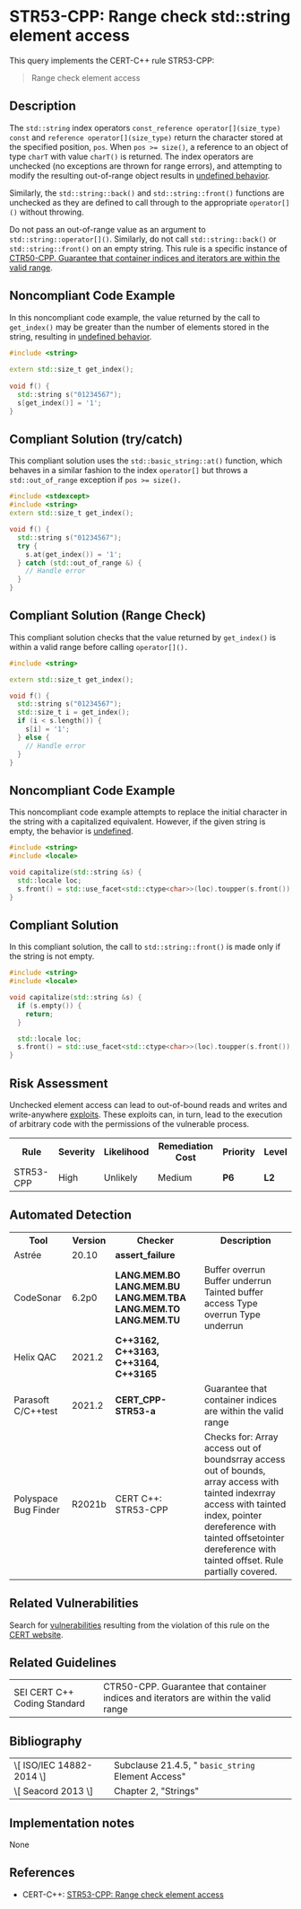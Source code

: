 # STR53-CPP: Range check std::string element access

This query implements the CERT-C++ rule STR53-CPP:

> Range check element access


## Description

The `std::string` index operators `const_reference operator[](size_type) const` and `reference operator[](size_type)` return the character stored at the specified position, `pos`. When `pos >= size()`, a reference to an object of type `charT` with value `charT()` is returned. The index operators are unchecked (no exceptions are thrown for range errors), and attempting to modify the resulting out-of-range object results in [undefined behavior](https://wiki.sei.cmu.edu/confluence/display/cplusplus/BB.+Definitions#BB.Definitions-undefinedbehavior).

Similarly, the `std::string::back()` and `std::string::front()` functions are unchecked as they are defined to call through to the appropriate `operator[]()` without throwing.

Do not pass an out-of-range value as an argument to `std::string::operator[]()`. Similarly, do not call `std::string::back()` or `std::string::front()` on an empty string. This rule is a specific instance of [CTR50-CPP. Guarantee that container indices and iterators are within the valid range](https://wiki.sei.cmu.edu/confluence/display/cplusplus/CTR50-CPP.+Guarantee+that+container+indices+and+iterators+are+within+the+valid+range).

## Noncompliant Code Example

In this noncompliant code example, the value returned by the call to `get_index()` may be greater than the number of elements stored in the string, resulting in [undefined behavior](https://wiki.sei.cmu.edu/confluence/display/cplusplus/BB.+Definitions#BB.Definitions-undefinedbehavior).

```cpp
#include <string>
 
extern std::size_t get_index();
 
void f() {
  std::string s("01234567");
  s[get_index()] = '1';
}
```

## Compliant Solution (try/catch)

This compliant solution uses the `std::basic_string::at()` function, which behaves in a similar fashion to the index `operator[]` but throws a `std::out_of_range` exception if `pos >= size().`

```cpp
#include <stdexcept>
#include <string>
extern std::size_t get_index();

void f() {
  std::string s("01234567");
  try {
    s.at(get_index()) = '1';
  } catch (std::out_of_range &) {
    // Handle error
  }
}
```

## Compliant Solution (Range Check)

This compliant solution checks that the value returned by `get_index()` is within a valid range before calling `operator[]().`

```cpp
#include <string>

extern std::size_t get_index();

void f() {
  std::string s("01234567");
  std::size_t i = get_index();
  if (i < s.length()) {
    s[i] = '1';
  } else {
    // Handle error
  }
}
```

## Noncompliant Code Example

This noncompliant code example attempts to replace the initial character in the string with a capitalized equivalent. However, if the given string is empty, the behavior is [undefined](https://wiki.sei.cmu.edu/confluence/display/cplusplus/BB.+Definitions#BB.Definitions-undefinedbehavior).

```cpp
#include <string>
#include <locale>

void capitalize(std::string &s) {
  std::locale loc;
  s.front() = std::use_facet<std::ctype<char>>(loc).toupper(s.front());
}
```

## Compliant Solution

In this compliant solution, the call to `std::string::front()` is made only if the string is not empty.

```cpp
#include <string>
#include <locale>

void capitalize(std::string &s) {
  if (s.empty()) {
    return;
  }

  std::locale loc;
  s.front() = std::use_facet<std::ctype<char>>(loc).toupper(s.front());
}
```

## Risk Assessment

Unchecked element access can lead to out-of-bound reads and writes and write-anywhere [exploits](https://wiki.sei.cmu.edu/confluence/display/cplusplus/BB.+Definitions#BB.Definitions-exploit). These exploits can, in turn, lead to the execution of arbitrary code with the permissions of the vulnerable process.

<table> <tbody> <tr> <th> Rule </th> <th> Severity </th> <th> Likelihood </th> <th> Remediation Cost </th> <th> Priority </th> <th> Level </th> </tr> <tr> <td> STR53-CPP </td> <td> High </td> <td> Unlikely </td> <td> Medium </td> <td> <strong>P6</strong> </td> <td> <strong>L2</strong> </td> </tr> </tbody> </table>


## Automated Detection

<table> <tbody> <tr> <th> Tool </th> <th> Version </th> <th> Checker </th> <th> Description </th> </tr> <tr> <td> <a> Astrée </a> </td> <td> 20.10 </td> <td> <strong>assert_failure</strong> </td> <td> </td> </tr> <tr> <td> <a> CodeSonar </a> </td> <td> 6.2p0 </td> <td> <strong>LANG.MEM.BO</strong> <strong>LANG.MEM.BU</strong> <strong>LANG.MEM.TBA</strong> <strong>LANG.MEM.TO</strong> <strong>LANG.MEM.TU</strong> </td> <td> Buffer overrun Buffer underrun Tainted buffer access Type overrun Type underrun </td> </tr> <tr> <td> <a> Helix QAC </a> </td> <td> 2021.2 </td> <td> <strong>C++3162, C++3163, C++3164, C++3165</strong> </td> <td> </td> </tr> <tr> <td> <a> Parasoft C/C++test </a> </td> <td> 2021.2 </td> <td> <strong>CERT_CPP-STR53-a</strong> </td> <td> Guarantee that container indices are within the valid range </td> </tr> <tr> <td> <a> Polyspace Bug Finder </a> </td> <td> R2021b </td> <td> <a> CERT C++: STR53-CPP </a> </td> <td> Checks for: Array access out of boundsrray access out of bounds, array access with tainted indexrray access with tainted index, pointer dereference with tainted offsetointer dereference with tainted offset. Rule partially covered. </td> </tr> </tbody> </table>


## Related Vulnerabilities

Search for [vulnerabilities](https://wiki.sei.cmu.edu/confluence/display/cplusplus/BB.+Definitions#BB.Definitions-vulnerability) resulting from the violation of this rule on the [CERT website](https://www.kb.cert.org/vulnotes/bymetric?searchview&query=FIELD+KEYWORDS+contains+STR39-CPP).

## Related Guidelines

<table> <tbody> <tr> <td> <a> SEI CERT C++ Coding Standard </a> </td> <td> <a> CTR50-CPP. Guarantee that container indices and iterators are within the valid range </a> </td> </tr> </tbody> </table>


## Bibliography

<table> <tbody> <tr> <td> \[ <a> ISO/IEC 14882-2014 </a> \] </td> <td> Subclause 21.4.5, " <code>basic_string</code> Element Access" </td> </tr> <tr> <td> \[ <a> Seacord 2013 </a> \] </td> <td> Chapter 2, "Strings" </td> </tr> </tbody> </table>


## Implementation notes

None

## References

* CERT-C++: [STR53-CPP: Range check element access](https://wiki.sei.cmu.edu/confluence/pages/viewpage.action?pageId=88046682)
